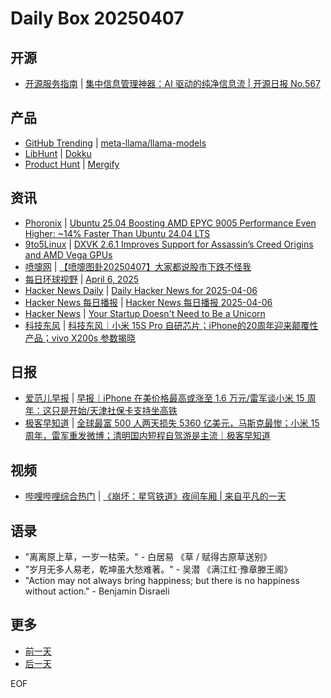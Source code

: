 # Daily Box 20250407

## 开源
- [开源服务指南](https://osguider.com/blog/) | [集中信息管理神器：AI 驱动的纯净信息流 | 开源日报 No.567](https://osguider.com/blog/post/daily/daily-567/)

## 产品
- [GitHub Trending](https://github.com/trending?since=daily) | [meta-llama/llama-models](https://github.com/meta-llama/llama-models)
- [LibHunt](https://www.libhunt.com/) | [Dokku](https://www.libhunt.com/r/dokku)
- [Product Hunt](https://www.producthunt.com) | [Mergify](https://www.producthunt.com/posts/mergify-2)

## 资讯
- [Phoronix](https://www.phoronix.com/) | [Ubuntu 25.04 Boosting AMD EPYC 9005 Performance Even Higher: ~14% Faster Than Ubuntu 24.04 LTS](https://www.phoronix.com/review/amd-epyc-9005-ubuntu-2504)
- [9to5Linux](https://9to5linux.com/) | [DXVK 2.6.1 Improves Support for Assassin&#8217;s Creed Origins and AMD Vega GPUs](https://9to5linux.com/dxvk-2-6-1-improves-support-for-assassins-creed-origins-and-amd-vega-gpus)
- [喷嚏网](http://www.dapenti.com/blog/blog.asp?subjectid=70&name=xilei) | [【喷嚏图卦20250407】大家都说股市下跌不怪我](http://www.dapenti.com/blog/more.asp?name=xilei&id=185219)
- [每日环球视野](https://idai.ly/) | [April 6, 2025](http://m.idai.ly/se/a193iG?1743868800)
- [Hacker News Daily](https://www.daemonology.net/hn-daily/) | [Daily Hacker News for 2025-04-06](https://www.daemonology.net/hn-daily/2025-04-06.html)
- [Hacker News 每日播报](https://hacker-news.agi.li/) | [Hacker News 每日播报 2025-04-06](https://hacker-news.agi.li/post/2025-04-06)
- [Hacker News](https://news.ycombinator.com/front) | [Your Startup Doesn't Need to Be a Unicorn](https://news.ycombinator.com/item?id=43609242)
- [科技东风](https://m.smzdm.com/tag/tn0400v/) | [科技东风｜小米 15S Pro 自研芯片；iPhone的20周年迎来颠覆性产品；vivo X200s 参数揭晓](https://post.m.smzdm.com/p/ae5nmkmk/)

## 日报
- [爱范儿早报](https://www.ifanr.com/category/ifanrnews) | [早报｜iPhone 在美价格最高或涨至 1.6 万元/雷军谈小米 15 周年：这只是开始/天津社保卡支持坐高铁](https://www.ifanr.com/1619933)
- [极客早知道](https://www.geekpark.net/column/74) | [全球最富 500 人两天损失 5360 亿美元，马斯克最惨；小米 15 周年，雷军重发微博；清明国内短程自驾游是主流｜极客早知道](https://www.geekpark.net/news/347923)

## 视频
- [哔哩哔哩综合热门](https://www.bilibili.com/v/popular/all/) | [《崩坏：星穹铁道》夜间车厢 | 来自平凡的一天](https://b23.tv/BV1ZMR1YiEaa)

## 语录
- "离离原上草，一岁一枯荣。" - 白居易 《草 / 赋得古原草送别》
- "岁月无多人易老，乾坤虽大愁难著。" - 吴潜 《满江红·豫章滕王阁》
- "Action may not always bring happiness; but there is no happiness without action." - Benjamin Disraeli

## 更多
- [前一天](daily-box-20250406.md)
- [后一天](daily-box-20250408.md)

EOF